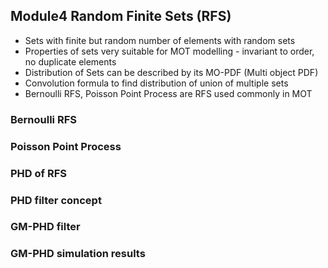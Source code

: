 ## Module4 Random Finite Sets (RFS)

- Sets with finite but random number of elements with random sets
- Properties of sets very suitable for MOT modelling - invariant to order, no duplicate elements
- Distribution of Sets can be described by its MO-PDF (Multi object PDF)
- Convolution formula to find distribution of union of multiple sets 
- Bernoulli RFS, Poisson Point Process are RFS used commonly in MOT


### Bernoulli RFS

### Poisson Point Process

### PHD of RFS

### PHD filter concept

### GM-PHD filter

### GM-PHD simulation results







